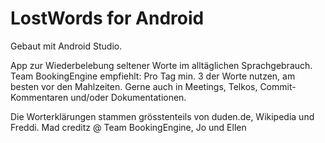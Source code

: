 # LostWords for Android

Gebaut mit Android Studio.

App zur Wiederbelebung seltener Worte im alltäglichen Sprachgebrauch.
Team BookingEngine empfiehlt:
Pro Tag min. 3 der Worte nutzen, am besten vor den Mahlzeiten.
Gerne auch in Meetings, Telkos, Commit-Kommentaren und/oder Dokumentationen.

Die Worterklärungen stammen grösstenteils von duden.de, Wikipedia und Freddi.
Mad creditz @ Team BookingEngine, Jo und Ellen</item>
